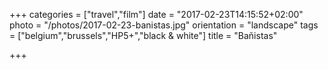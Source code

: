 +++
categories = ["travel","film"]
date = "2017-02-23T14:15:52+02:00"
photo = "/photos/2017-02-23-banistas.jpg"
orientation = "landscape"
tags = ["belgium","brussels","HP5+","black & white"]
title = "Bañistas"

+++
